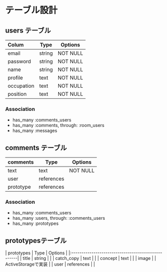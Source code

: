 # テーブル設計
  
## users テーブル

| Colum         | Type  | Options  |
|:--------------|-------|----------|
| email         | string| NOT NULL |
| password      | string| NOT NULL |
| name          | string| NOT NULL |
| profile       | text  | NOT NULL |
| occupation    | text  | NOT NULL |
| position      | text  | NOT NULL |

### Association

- has_many :comments_users
- has_many :comments, through: :room_users
- has_many :messages

## comments テーブル


| comments       | Type       | Options  |
|:---------------|------------|----------|
| text           | text       | NOT NULL |
| user           | references |          |
| prototype      | references |          |

### Association

- has_many :comments_users
- has_many :users, through: :comments_users
- has_many :prototypes

## prototypesテーブル


| prototypes       | Type        | Options           |
|:---------------------------------------------------|
| title            | string     |                    |
| catch_copy       | text       |                    |
| concept          | text       |                    |
| image            |            | ActiveStorageで実装 |
| user             | references |                    |